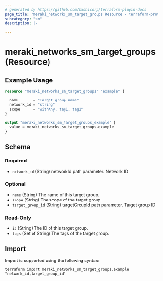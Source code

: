 ```yaml
---
# generated by https://github.com/hashicorp/terraform-plugin-docs
page_title: "meraki_networks_sm_target_groups Resource - terraform-provider-meraki"
subcategory: "sm"
description: |-
  
---
```


# meraki_networks_sm_target_groups (Resource)



## Example Usage

```terraform
resource "meraki_networks_sm_target_groups" "example" {

  name       = "Target group name"
  network_id = "string"
  scope      = "withAny, tag1, tag2"
}

output "meraki_networks_sm_target_groups_example" {
  value = meraki_networks_sm_target_groups.example
}
```

<!-- schema generated by tfplugindocs -->
## Schema

### Required

- `network_id` (String) networkId path parameter. Network ID

### Optional

- `name` (String) The name of this target group.
- `scope` (String) The scope of the target group.
- `target_group_id` (String) targetGroupId path parameter. Target group ID

### Read-Only

- `id` (String) The ID of this target group.
- `tags` (Set of String) The tags of the target group.

## Import

Import is supported using the following syntax:

```shell
terraform import meraki_networks_sm_target_groups.example "network_id,target_group_id"
```
